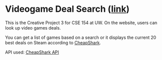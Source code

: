 # Videogame Deal Search ([link](marcuj.github.io/game-deals/))

This is the Creative Project 3 for CSE 154 at UW.
On the website, users can look up video games deals.

You can get a list of games based on a search or it displays the current 20 best deals on Steam according to [CheapShark](https://www.cheapshark.com/).

API used: [CheapShark API](https://apidocs.cheapshark.com/)
